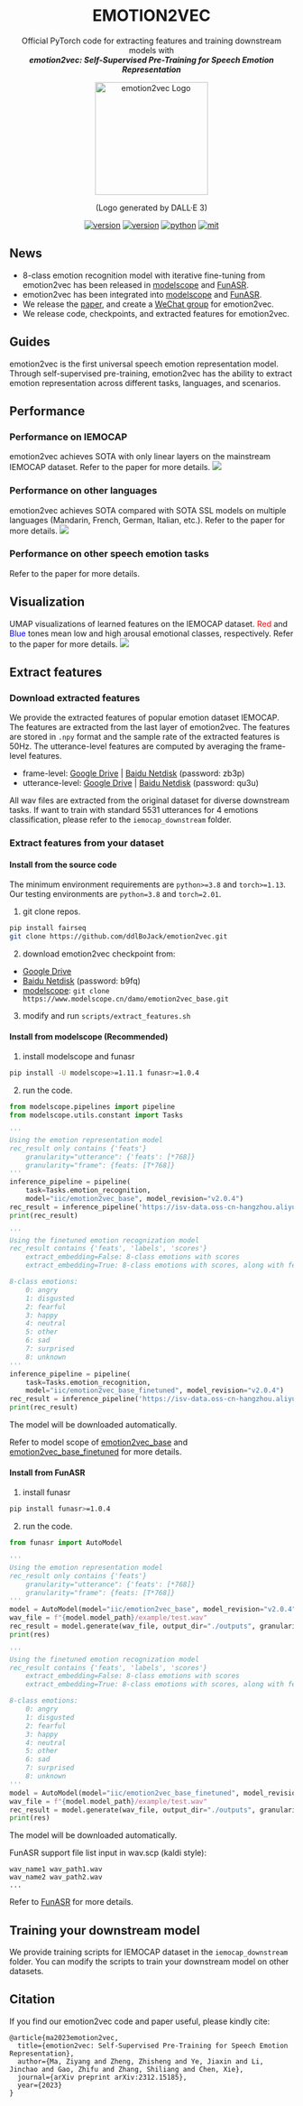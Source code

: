 <div align="center">
    <h1>
    EMOTION2VEC
    </h1>
    <p>
    Official PyTorch code for extracting features and training downstream models with <br>
    <b><em>emotion2vec: Self-Supervised Pre-Training for Speech Emotion Representation</em></b>
    </p>
    <p>
    <img src="src/logo.png" alt="emotion2vec Logo" style="width: 200px; height: 200px;">
    </p>
    <p>
    (Logo generated by DALL·E 3)
    </p>
    <a href="https://github.com/ddlBoJack/MT4SSL"><img src="https://img.shields.io/badge/Platform-linux-lightgrey" alt="version"></a>
    <a href="https://github.com/ddlBoJack/MT4SSL"><img src="https://img.shields.io/badge/Python-3.8+-orange" alt="version"></a>
    <a href="https://github.com/ddlBoJack/MT4SSL"><img src="https://img.shields.io/badge/PyTorch-1.13+-brightgreen" alt="python"></a>
    <a href="https://github.com/ddlBoJack/MT4SSL"><img src="https://img.shields.io/badge/License-MIT-red.svg" alt="mit"></a>
</div>

## News
- 8-class emotion recognition model with iterative fine-tuning from emotion2vec has been released in [modelscope](https://www.modelscope.cn/models/iic/emotion2vec_base_finetuned/summary) and [FunASR](https://github.com/alibaba-damo-academy/FunASR/tree/main/examples/industrial_data_pretraining/emotion2vec).  
- emotion2vec has been integrated into [modelscope](https://www.modelscope.cn/models/iic/emotion2vec_base/summary) and [FunASR](https://github.com/alibaba-damo-academy/FunASR/tree/main/examples/industrial_data_pretraining/emotion2vec).  
- We release the [paper](https://arxiv.org/abs/2312.15185), and create a [WeChat group](./src/Wechat.jpg) for emotion2vec. 
- We release code, checkpoints, and extracted features for emotion2vec. 

## Guides

emotion2vec is the first universal speech emotion representation model. Through self-supervised pre-training, emotion2vec has the ability to extract emotion representation across different tasks, languages, and scenarios.

## Performance
### Performance on IEMOCAP
emotion2vec achieves SOTA with only linear layers on the mainstream IEMOCAP dataset. Refer to the paper for more details.
![](./src/IEMOCAP.png)

### Performance on other languages
emotion2vec achieves SOTA compared with SOTA SSL models on multiple languages (Mandarin, French, German, Italian, etc.). Refer to the paper for more details.
![](./src/Languages.png)

### Performance on other speech emotion tasks
Refer to the paper for more details.

## Visualization
UMAP visualizations of learned features on the IEMOCAP dataset. <span style="color:red;">Red</span> and <span style="color:blue;">Blue</span> tones mean low and high arousal emotional classes, respectively.  Refer to the paper for more details. 
![](./src/UMAP.png)

## Extract features
### Download extracted features
We provide the extracted features of popular emotion dataset IEMOCAP. The features are extracted from the last layer of emotion2vec. The features are stored in `.npy` format and the sample rate of the extracted features is 50Hz. The utterance-level features are computed by averaging the frame-level features.
- frame-level: [Google Drive](https://drive.google.com/file/d/1JdQzwDJJEdKZcqSC1TXETvFZ7VpUvLEX/view?usp=sharing) | [Baidu Netdisk](https://pan.baidu.com/s/1FtCwhUwhONaeEos4nLYFWw?pwd=zb3p) (password: zb3p)
- utterance-level: [Google Drive](https://drive.google.com/file/d/1jJVfoEKC8yjwj39F__8jIQayd5PBO0WD/view?usp=sharing) | [Baidu Netdisk](https://pan.baidu.com/s/1AsJHacD6a5h27YJiCSee4w?pwd=qu3u) (password: qu3u)

All wav files are extracted from the original dataset for diverse downstream tasks. If want to train with standard 5531 utterances for 4 emotions classification, please refer to the `iemocap_downstream` folder.

### Extract features from your dataset
#### Install from the source code
The minimum environment requirements are `python>=3.8` and `torch>=1.13`. Our testing environments are `python=3.8` and `torch=2.01`.
1. git clone repos.
```bash
pip install fairseq
git clone https://github.com/ddlBoJack/emotion2vec.git
```

2. download emotion2vec checkpoint from:
- [Google Drive](https://drive.google.com/file/d/10L4CEoEyt6mQrqdblDgDSfZETYvA9c2T/view?usp=sharing)
- [Baidu Netdisk](https://pan.baidu.com/s/15zqmNTYa0mkEwlIom7DO3g?pwd=b9fq) (password: b9fq)
- [modelscope](https://www.modelscope.cn/models/damo/emotion2vec_base/summary): `git clone https://www.modelscope.cn/damo/emotion2vec_base.git`

3. modify and run `scripts/extract_features.sh`

#### Install from modelscope (Recommended)

1. install modelscope and funasr
```bash
pip install -U modelscope>=1.11.1 funasr>=1.0.4
```

2. run the code.
```python
from modelscope.pipelines import pipeline
from modelscope.utils.constant import Tasks

'''
Using the emotion representation model
rec_result only contains {'feats'}
	granularity="utterance": {'feats': [*768]}
	granularity="frame": {feats: [T*768]}
'''
inference_pipeline = pipeline(
    task=Tasks.emotion_recognition,
    model="iic/emotion2vec_base", model_revision="v2.0.4")
rec_result = inference_pipeline('https://isv-data.oss-cn-hangzhou.aliyuncs.com/ics/MaaS/ASR/test_audio/asr_example_zh.wav', output_dir="./outputs", granularity="utterance")
print(rec_result)

'''
Using the finetuned emotion recognization model
rec_result contains {'feats', 'labels', 'scores'}
	extract_embedding=False: 8-class emotions with scores
	extract_embedding=True: 8-class emotions with scores, along with features

8-class emotions:
    0: angry
    1: disgusted
    2: fearful
    3: happy
    4: neutral
    5: other
    6: sad
    7: surprised
    8: unknown
'''
inference_pipeline = pipeline(
    task=Tasks.emotion_recognition,
    model="iic/emotion2vec_base_finetuned", model_revision="v2.0.4")
rec_result = inference_pipeline('https://isv-data.oss-cn-hangzhou.aliyuncs.com/ics/MaaS/ASR/test_audio/asr_example_zh.wav', output_dir="./outputs", granularity="utterance", extract_embedding=False)
print(rec_result)
```
The model will be downloaded automatically.

Refer to model scope of [emotion2vec_base](https://www.modelscope.cn/models/damo/emotion2vec_base/summary) and [emotion2vec_base_finetuned](https://www.modelscope.cn/models/iic/emotion2vec_base_finetuned/summary) for more details.



#### Install from FunASR
1. install funasr
```bash
pip install funasr>=1.0.4
```

2. run the code.
```python
from funasr import AutoModel

'''
Using the emotion representation model
rec_result only contains {'feats'}
	granularity="utterance": {'feats': [*768]}
	granularity="frame": {feats: [T*768]}
'''
model = AutoModel(model="iic/emotion2vec_base", model_revision="v2.0.4")
wav_file = f"{model.model_path}/example/test.wav"
rec_result = model.generate(wav_file, output_dir="./outputs", granularity="utterance")
print(res)

'''
Using the finetuned emotion recognization model
rec_result contains {'feats', 'labels', 'scores'}
	extract_embedding=False: 8-class emotions with scores
	extract_embedding=True: 8-class emotions with scores, along with features

8-class emotions:
    0: angry
    1: disgusted
    2: fearful
    3: happy
    4: neutral
    5: other
    6: sad
    7: surprised
    8: unknown
'''
model = AutoModel(model="iic/emotion2vec_base_finetuned", model_revision="v2.0.4")
wav_file = f"{model.model_path}/example/test.wav"
rec_result = model.generate(wav_file, output_dir="./outputs", granularity="utterance", extract_embedding=False)
print(res)
```
The model will be downloaded automatically.

FunASR support file list input in wav.scp (kaldi style):
```
wav_name1 wav_path1.wav
wav_name2 wav_path2.wav
...
```
Refer to [FunASR](https://github.com/alibaba-damo-academy/FunASR/tree/main/examples/industrial_data_pretraining/emotion2vec) for more details.

## Training your downstream model
We provide training scripts for IEMOCAP dataset in the `iemocap_downstream` folder. You can modify the scripts to train your downstream model on other datasets.

## Citation
If you find our emotion2vec code and paper useful, please kindly cite:
```
@article{ma2023emotion2vec,
  title={emotion2vec: Self-Supervised Pre-Training for Speech Emotion Representation},
  author={Ma, Ziyang and Zheng, Zhisheng and Ye, Jiaxin and Li, Jinchao and Gao, Zhifu and Zhang, Shiliang and Chen, Xie},
  journal={arXiv preprint arXiv:2312.15185},
  year={2023}
}
```
